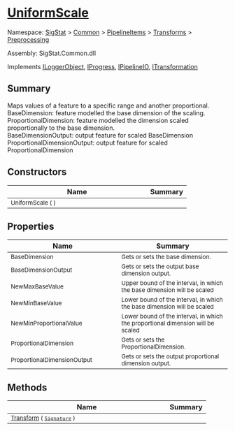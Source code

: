# [UniformScale](./UniformScale.md)

Namespace: [SigStat]() > [Common](./../../../README.md) > [PipelineItems]() > [Transforms]() > [Preprocessing](./README.md)

Assembly: SigStat.Common.dll

Implements [ILoggerObject](./../../../ILoggerObject.md), [IProgress](./../../../Helpers/IProgress.md), [IPipelineIO](./../../../Pipeline/IPipelineIO.md), [ITransformation](./../../../ITransformation.md)

## Summary
Maps values of a feature to a specific range and another proportional.  <br>BaseDimension: feature modelled the base dimension of the scaling. <br>ProportionalDimension: feature modelled the dimension scaled proportionally to the base dimension. <br>BaseDimensionOutput: output feature for scaled BaseDimension<br>ProportionalDimensionOutput: output feature for scaled ProportionalDimension

## Constructors

| Name | Summary | 
| --- | --- | 
| <sub>UniformScale (  )</sub><img style="cursor:not-allowed; width:200px;"/>| <sub></sub>| <br>


## Properties

| Name | Summary | 
| --- | --- | 
| <sub>BaseDimension</sub><img style="cursor:not-allowed; width:200px;"/>| <sub>Gets or sets the base dimension.</sub>| <br>
| <sub>BaseDimensionOutput</sub><img style="cursor:not-allowed; width:200px;"/>| <sub>Gets or sets the output base dimension output.</sub>| <br>
| <sub>NewMaxBaseValue</sub><img style="cursor:not-allowed; width:200px;"/>| <sub>Upper bound of the interval, in which the base dimension will be scaled</sub>| <br>
| <sub>NewMinBaseValue</sub><img style="cursor:not-allowed; width:200px;"/>| <sub>Lower bound of the interval, in which the base dimension will be scaled</sub>| <br>
| <sub>NewMinProportionalValue</sub><img style="cursor:not-allowed; width:200px;"/>| <sub>Lower bound of the interval, in which the proportional dimension will be scaled</sub>| <br>
| <sub>ProportionalDimension</sub><img style="cursor:not-allowed; width:200px;"/>| <sub>Gets or sets the ProportionalDimension.</sub>| <br>
| <sub>ProportionalDimensionOutput</sub><img style="cursor:not-allowed; width:200px;"/>| <sub>Gets or sets the output proportional dimension output.</sub>| <br>


## Methods

| Name | Summary | 
| --- | --- | 
| <sub>[Transform](./Methods/UniformScale-100663886.md) ( [`Signature`](./../../../Signature.md) )</sub><img style="cursor:not-allowed; width:200px;"/>| <sub></sub>| <br>



